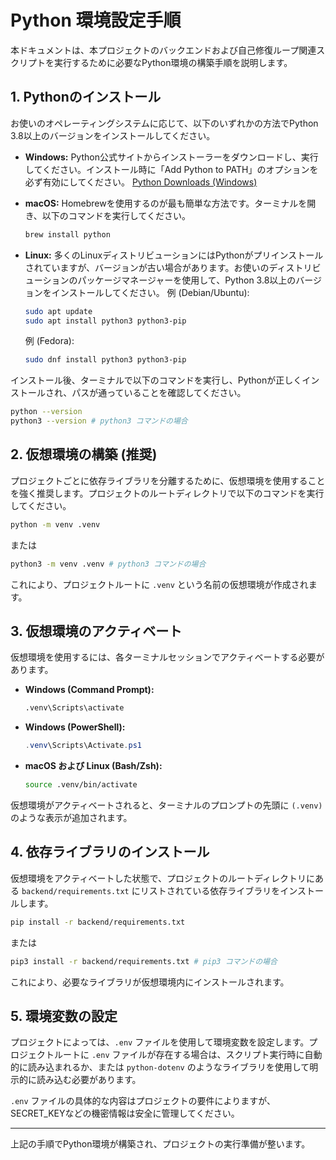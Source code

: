 # Python 環境設定手順

本ドキュメントは、本プロジェクトのバックエンドおよび自己修復ループ関連スクリプトを実行するために必要なPython環境の構築手順を説明します。

## 1. Pythonのインストール

お使いのオペレーティングシステムに応じて、以下のいずれかの方法でPython 3.8以上のバージョンをインストールしてください。

- **Windows:**
  Python公式サイトからインストーラーをダウンロードし、実行してください。インストール時に「Add Python to PATH」のオプションを必ず有効にしてください。
  [Python Downloads (Windows)](https://www.python.org/downloads/windows/)

- **macOS:**
  Homebrewを使用するのが最も簡単な方法です。ターミナルを開き、以下のコマンドを実行してください。
  ```bash
  brew install python
  ```

- **Linux:**
  多くのLinuxディストリビューションにはPythonがプリインストールされていますが、バージョンが古い場合があります。お使いのディストリビューションのパッケージマネージャーを使用して、Python 3.8以上のバージョンをインストールしてください。
  例 (Debian/Ubuntu):
  ```bash
  sudo apt update
  sudo apt install python3 python3-pip
  ```
  例 (Fedora):
  ```bash
  sudo dnf install python3 python3-pip
  ```

インストール後、ターミナルで以下のコマンドを実行し、Pythonが正しくインストールされ、パスが通っていることを確認してください。
```bash
python --version
python3 --version # python3 コマンドの場合
```

## 2. 仮想環境の構築 (推奨)

プロジェクトごとに依存ライブラリを分離するために、仮想環境を使用することを強く推奨します。プロジェクトのルートディレクトリで以下のコマンドを実行してください。

```bash
python -m venv .venv
```
または
```bash
python3 -m venv .venv # python3 コマンドの場合
```

これにより、プロジェクトルートに `.venv` という名前の仮想環境が作成されます。

## 3. 仮想環境のアクティベート

仮想環境を使用するには、各ターミナルセッションでアクティベートする必要があります。

- **Windows (Command Prompt):**
  ```bash
  .venv\Scripts\activate
  ```

- **Windows (PowerShell):**
  ```powershell
  .venv\Scripts\Activate.ps1
  ```

- **macOS および Linux (Bash/Zsh):**
  ```bash
  source .venv/bin/activate
  ```

仮想環境がアクティベートされると、ターミナルのプロンプトの先頭に `(.venv)` のような表示が追加されます。

## 4. 依存ライブラリのインストール

仮想環境をアクティベートした状態で、プロジェクトのルートディレクトリにある `backend/requirements.txt` にリストされている依存ライブラリをインストールします。

```bash
pip install -r backend/requirements.txt
```
または
```bash
pip3 install -r backend/requirements.txt # pip3 コマンドの場合
```

これにより、必要なライブラリが仮想環境内にインストールされます。

## 5. 環境変数の設定

プロジェクトによっては、`.env` ファイルを使用して環境変数を設定します。プロジェクトルートに `.env` ファイルが存在する場合は、スクリプト実行時に自動的に読み込まれるか、または `python-dotenv` のようなライブラリを使用して明示的に読み込む必要があります。

`.env` ファイルの具体的な内容はプロジェクトの要件によりますが、SECRET_KEYなどの機密情報は安全に管理してください。

---

上記の手順でPython環境が構築され、プロジェクトの実行準備が整います。